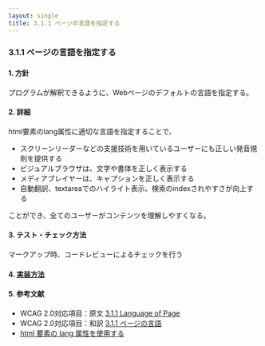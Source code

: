 ```yaml
---
layout: single
title: 3.1.1 ページの言語を指定する
---
```


### 3.1.1 ページの言語を指定する

#### 1. 方針

プログラムが解釈できるように、Webページのデフォルトの言語を指定する。

#### 2. 詳細

html要素のlang属性に適切な言語を指定することで、

- スクリーンリーダーなどの支援技術を用いているユーザーにも正しい発音規則を提供する
- ビジュアルブラウザは、文字や書体を正しく表示する
- メディアプレイヤーは、キャプションを正しく表示する
- 自動翻訳、textareaでのハイライト表示、検索のindexされやすさが向上する

ことができ、全てのユーザーがコンテンツを理解しやすくなる。

#### 3. テスト・チェック方法

マークアップ時、コードレビューによるチェックを行う

#### 4. [実装方法](/a11y-guidelines/src/html/3/1/1)

#### 5. 参考文献

- WCAG 2.0対応項目：原文 [3.1.1 Language of Page](https://www.w3.org/TR/2008/REC-WCAG20-20081211/#meaning-doc-lang-id)
- WCAG 2.0対応項目：和訳 [3.1.1 ページの言語](https://waic.jp/docs/WCAG20/Overview.html#meaning-doc-lang-id)
- [html 要素の lang 属性を使用する](https://waic.jp/docs/WCAG-TECHS/H57.html)
